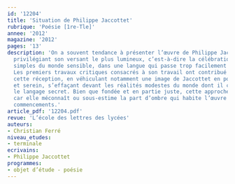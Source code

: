 ```yaml
---
id: '12204'
title: 'Situation de Philippe Jaccottet'
rubrique: 'Poésie [1re-Tle]'
annee: '2012'
magazine: '2012'
pages: '13'
description: 'On a souvent tendance à présenter l’œuvre de Philippe Jaccottet en
  privilégiant son versant le plus lumineux, c’est-à-dire la célébration des beautés
  simples du monde sensible, dans une langue qui passe trop facilement pour transparente.
  Les premiers travaux critiques consacrés à son travail ont contribué à façonner
  cette réception, en véhiculant notamment une image de Jaccottet en poète humble
  et serein, s’effaçant devant les réalités modestes du monde dont il cherche à traduire
  le langage secret. Bien que fondée et en partie juste, cette approche est réductrice
  car elle méconnaît ou sous-estime la part d’ombre qui habite l’œuvre depuis ses
  commencements.'
article_pdf: '12204.pdf'
revue: 'L’école des lettres des lycées'
auteurs:
- Christian Ferré
niveau_etudes:
- terminale
ecrivains:
- Philippe Jaccottet
programmes:
- objet d’étude - poésie
---
```


